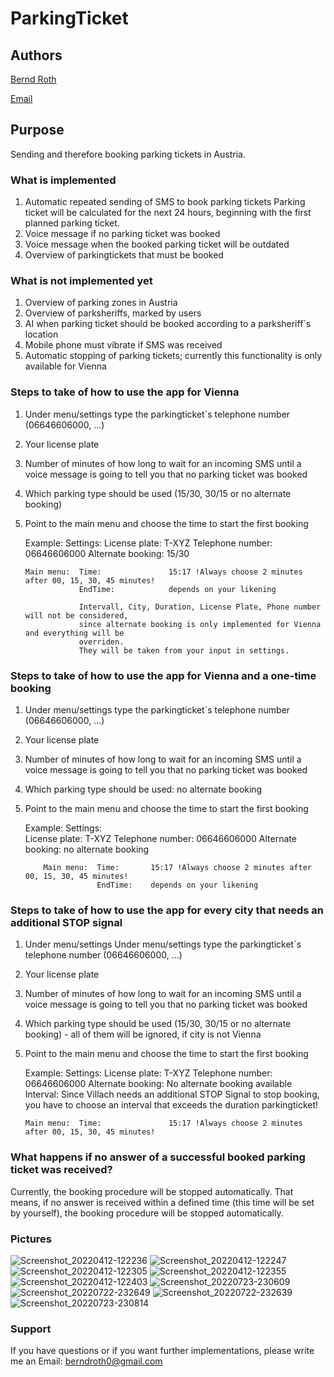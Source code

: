 # ParkingTicket
## Authors
[Bernd Roth](https://github.com/bernd-roth/ParkingTicket)

[Email](berndroth0@gmail.com)

## Purpose
Sending and therefore booking parking tickets in Austria.

### What is implemented
1. Automatic repeated sending of SMS to book parking tickets
   Parking ticket will be calculated for the next 24 hours, beginning with the first planned
   parking ticket.
2. Voice message if no parking ticket was booked
3. Voice message when the booked parking ticket will be outdated
4. Overview of parkingtickets that must be booked

### What is not implemented yet
1. Overview of parking zones in Austria
2. Overview of parksheriffs, marked by users
3. AI when parking ticket should be booked according to a parksheriff`s location
4. Mobile phone must vibrate if SMS was received
5. Automatic stopping of parking tickets; currently this functionality is only available for Vienna

### Steps to take of how to use the app for Vienna
1.  Under menu/settings type the parkingticket`s telephone number (06646606000, ...)
2.  Your license plate
3.  Number of minutes of how long to wait for an incoming SMS until a voice message is going to tell
    you that no parking ticket was booked
4.  Which parking type should be used (15/30, 30/15 or no alternate booking)
5.  Point to the main menu and choose the time to start the first booking
    
    Example: 
        Settings:   License plate:      T-XYZ
                    Telephone number:   06646606000
                    Alternate booking:  15/30
    
        Main menu:  Time:               15:17 !Always choose 2 minutes after 00, 15, 30, 45 minutes!
                    EndTime:            depends on your likening
    
                    Intervall, City, Duration, License Plate, Phone number will not be considered,
                    since alternate booking is only implemented for Vienna and everything will be
                    overriden.
                    They will be taken from your input in settings.

### Steps to take of how to use the app for Vienna and a one-time booking
1.  Under menu/settings type the parkingticket`s telephone number (06646606000, ...)
2.  Your license plate
3.  Number of minutes of how long to wait for an incoming SMS until a voice message is going to tell
    you that no parking ticket was booked
4.  Which parking type should be used: no alternate booking
5.  Point to the main menu and choose the time to start the first booking

    Example:
        Settings:   
            License plate:      T-XYZ
            Telephone number:   06646606000
            Alternate booking:  no alternate booking

            Main menu:  Time:       15:17 !Always choose 2 minutes after 00, 15, 30, 45 minutes!
                        EndTime:    depends on your likening

### Steps to take of how to use the app for every city that needs an additional STOP signal
1.  Under menu/settings Under menu/settings type the parkingticket`s telephone number (06646606000, ...)
2.  Your license plate
3.  Number of minutes of how long to wait for an incoming SMS until a voice message is going to tell
    you that no parking ticket was booked
4.  Which parking type should be used (15/30, 30/15 or no alternate booking) - all of them will be
    ignored, if city is not Vienna
5.  Point to the main menu and choose the time to start the first booking

    Example:
        Settings:   License plate:      T-XYZ
                    Telephone number:   06646606000
                    Alternate booking:  No alternate booking available
        Interval:   Since Villach needs an additional STOP Signal to stop booking,
                    you have to choose an interval that exceeds the duration parkingticket!

        Main menu:  Time:               15:17 !Always choose 2 minutes after 00, 15, 30, 45 minutes!

### What happens if no answer of a successful booked parking ticket was received?
Currently, the booking procedure will be stopped automatically.
That means, if no answer is received within a defined time (this time will be set by yourself),
the booking procedure will be stopped automatically.
        
### Pictures
![Screenshot_20220412-122236](https://user-images.githubusercontent.com/1835491/162941274-1c99cffc-852b-4b65-9f60-c0b56a415dc3.png)
![Screenshot_20220412-122247](https://user-images.githubusercontent.com/1835491/162941359-db0ae893-da4b-4a80-98dd-ac70721aad9f.png)
![Screenshot_20220412-122305](https://user-images.githubusercontent.com/1835491/162941363-b3f62eae-8951-4242-affa-d0594ca47fc0.png)
![Screenshot_20220412-122355](https://user-images.githubusercontent.com/1835491/162941364-07133d70-fd8f-433a-aa65-b607d3a4d300.png)
![Screenshot_20220412-122403](https://user-images.githubusercontent.com/1835491/162941366-9ac8f84d-0bf5-44d3-85bd-00973d1c8097.png)
![Screenshot_20220723-230609](https://user-images.githubusercontent.com/1835491/180623086-8864cb01-a679-4bcb-a779-c6bd2c529a5e.png)
![Screenshot_20220722-232649](https://user-images.githubusercontent.com/1835491/180571490-332f09b4-a690-4bae-a3bb-5506c6546e85.png)
![Screenshot_20220722-232639](https://user-images.githubusercontent.com/1835491/180571508-e6a2b4b1-640e-4e9e-9b36-f6e0873a919f.png)
![Screenshot_20220723-230814](https://user-images.githubusercontent.com/1835491/180623089-23a078b0-e91c-4ebc-80e9-e1d31a44f509.png)

### Support
If you have questions or if you want further implementations,
please write me an Email: berndroth0@gmail.com
